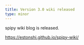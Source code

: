 ```yaml
---
title: Version 3.0 wiki released
type: minor
---
```


spipy wiki blog is released.

<https://estonshi.github.io/spipy-wiki/>
